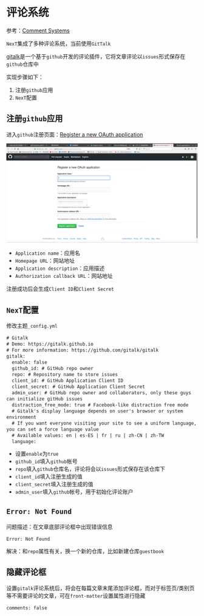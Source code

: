 
# 评论系统

参考：[Comment Systems](https://theme-next.org/docs/third-party-services/comments#Valine)

`NexT`集成了多种评论系统，当前使用`GitTalk`

[gitalk](https://github.com/gitalk/gitalk/blob/master/readme-cn.md)是一个基于`github`开发的评论插件，它将文章评论以`issues`形式保存在`github`仓库中

实现步骤如下：

1. 注册`github`应用
2. `NexT`配置

## 注册`github`应用

进入`github`注册页面：[Register a new OAuth application ](https://github.com/settings/applications/new)

![](./imgs/register-github.png)

* `Application name`：应用名
* `Homepage URL`：网站地址
* `Application description`：应用描述
* `Authorization callback URL`：网站地址

注册成功后会生成`Client ID`和`Client Secret`

## `NexT`配置

修改主题`_config.yml`

```
# Gitalk
# Demo: https://gitalk.github.io
# For more information: https://github.com/gitalk/gitalk
gitalk:
  enable: false
  github_id: # GitHub repo owner
  repo: # Repository name to store issues
  client_id: # GitHub Application Client ID
  client_secret: # GitHub Application Client Secret
  admin_user: # GitHub repo owner and collaborators, only these guys can initialize gitHub issues
  distraction_free_mode: true # Facebook-like distraction free mode
  # Gitalk's display language depends on user's browser or system environment
  # If you want everyone visiting your site to see a uniform language, you can set a force language value
  # Available values: en | es-ES | fr | ru | zh-CN | zh-TW
  language:
```

* 设置`enable`为`true`
* `github_id`填入`github`帐号
* `repo`填入`github`仓库名，评论将会以`issues`形式保存在该仓库下
* `client_id`填入注册生成的值
* `client_secret`填入注册生成的值
* `admin_user`填入`github`帐号，用于初始化评论账户

## `Error: Not Found`

问题描述：在文章底部评论框中出现错误信息

    Error: Not Found

解决：和`repo`属性有关，换一个新的仓库，比如新建仓库`guestbook`

## 隐藏评论框

设置`gitalk`评论系统后，将会在每篇文章末尾添加评论框，而对于标签页/类别页等不需要评论的文章，可在`front-matter`设置属性进行隐藏

    comments: false